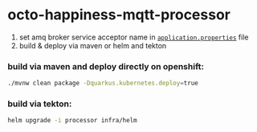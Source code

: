 # octo-happiness-mqtt-processor

1. set amq broker service acceptor name in [`application.properties`](src/main/resources/application.properties) file
2. build & deploy via maven or helm and tekton

### build via maven and deploy directly on openshift:
```sh
./mvnw clean package -Dquarkus.kubernetes.deploy=true
```

### build via tekton:
```sh
helm upgrade -i processor infra/helm
```

